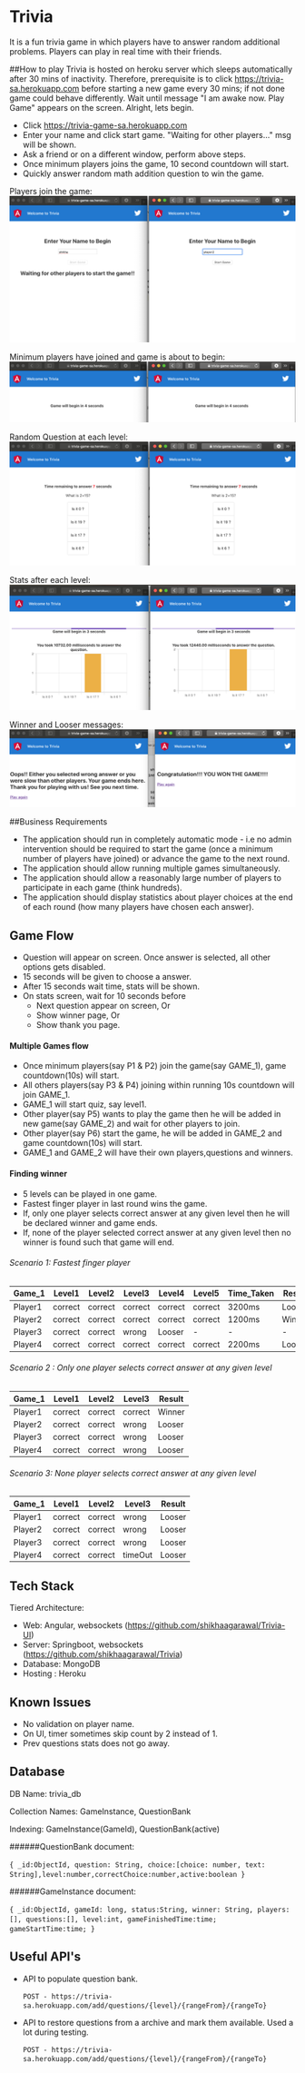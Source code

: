 # Trivia

It is a fun trivia game in which players have to answer random additional problems. 
Players can play in real time with their friends.

##How to play
Trivia is hosted on heroku server which sleeps automatically after 30 mins of inactivity.
Therefore, prerequisite is to click https://trivia-sa.herokuapp.com before starting a new game every 30 mins; if not done game could behave differently.
Wait until message "I am awake now. Play Game" appears on the screen. Alright, lets begin.

- Click https://trivia-game-sa.herokuapp.com
- Enter your name and click start game. "Waiting for other players..." msg will be shown.
- Ask a friend or on a different window, perform above steps.
- Once minimum players joins the game, 10 second countdown will start.
- Quickly answer random math addition question to win the game.


Players join the game: 
![Alt text](src/main/resources/static/images/PlayersName.png?raw=true "Players join game")

Minimum players have joined and game is about to begin:
![Alt text](src/main/resources/static/images/GameBeginCountdown.png?raw=true "Game Countdown")

Random Question at each level:
![Alt text](src/main/resources/static/images/RandomQuestion.png?raw=true "Random Question")

Stats after each level:
![Alt text](src/main/resources/static/images/Stats.png?raw=true "Stats")

Winner and Looser messages:
![Alt text](src/main/resources/static/images/LastPage.png?raw=true "Title")

##Business Requirements
- The application should run in completely automatic mode - i.e no admin intervention should be required to start the game (once a
minimum number of players have joined) or advance the game to the next round.
- The application should allow running multiple games simultaneously.
- The application should allow a reasonably large number of players to participate in each game (think hundreds).
- The application should display statistics about player choices at the end of each round (how many players have chosen each answer).

## Game Flow

- Question will appear on screen. Once answer is selected, all other options gets disabled.
- 15 seconds will be given to choose a answer.
- After 15 seconds wait time, stats will be shown.
- On stats screen, wait for 10 seconds before 
    - Next question appear on screen, Or
    - Show winner page, Or
    - Show thank you page.

#### Multiple Games flow
- Once minimum players(say P1 & P2) join the game(say GAME_1), game countdown(10s) will start.
- All others players(say P3 & P4) joining within running 10s countdown will join GAME_1.
- GAME_1 will start quiz, say level1.
- Other player(say P5) wants to play the game then he will be added in new game(say GAME_2) and wait for other players to join.
- Other player(say P6) start the game, he will be added in GAME_2 and game countdown(10s) will start.
- GAME_1 and GAME_2 will have their own players,questions and winners.

#### Finding winner
- 5 levels can be played in one game.
- Fastest finger player in last round wins the game.
- If, only one player selects correct answer at any given level then he will be declared winner and game ends.
- If, none of the player selected correct answer at any given level then no winner is found such that game will end.
 
###### Scenario 1:  Fastest finger player

Game_1 | Level1 | Level2 | Level3 | Level4 | Level5 | Time_Taken | Result 
--- | --- | --- | --- |--- |--- |--- |--- 
Player1 | correct | correct | correct | correct | correct | 3200ms | Looser | 
Player2 | correct | correct | correct | correct | correct | 1200ms | Winner | 
Player3 | correct | correct | wrong | Looser | - | - | - | 
Player4 | correct | correct | correct | correct | correct | 2200ms | Looser | 

###### Scenario 2 : Only one player selects correct answer at any given level

Game_1 | Level1 | Level2 | Level3 | Result 
--- | --- | --- | --- |---
Player1 | correct | correct |  correct  | Winner  
Player2 | correct | correct |  wrong  |  Looser 
Player3 | correct | correct |  wrong  | Looser   
Player4 | correct | correct |  wrong  |  Looser

###### Scenario 3: None player selects correct answer at any given level

Game_1 | Level1 | Level2 | Level3 | Result 
--- | --- | --- | --- |---
Player1 | correct | correct |  wrong  | Looser  
Player2 | correct | correct |  wrong  |  Looser 
Player3 | correct | correct |  wrong  | Looser   
Player4 | correct | correct |  timeOut  |  Looser

## Tech Stack
Tiered Architecture:
- Web: Angular, websockets (https://github.com/shikhaagarawal/Trivia-UI)
- Server: Springboot, websockets (https://github.com/shikhaagarawal/Trivia)
- Database: MongoDB 
- Hosting : Heroku

## Known Issues
- No validation on player name.
- On UI, timer sometimes skip count by 2 instead of 1.
- Prev questions stats does not go away.

## Database

DB Name: trivia_db

Collection Names: GameInstance, QuestionBank

Indexing: GameInstance(GameId), QuestionBank(active)

######QuestionBank document:
 
`{
_id:ObjectId,
question: String,
choice:[choice: number, text: String],level:number,correctChoice:number,active:boolean
}`

######GameInstance document:
 
`{
_id:ObjectId,
gameId: long,
status:String,
winner: String,
players:[],
questions:[],
level:int,
gameFinishedTime:time;
gameStartTime:time;
}`

## Useful API's
- API to populate question bank.
           
      POST - https://trivia-sa.herokuapp.com/add/questions/{level}/{rangeFrom}/{rangeTo}
      
- API to restore questions from a archive and mark them available. Used a lot during testing.
           
      POST - https://trivia-sa.herokuapp.com/add/questions/{level}/{rangeFrom}/{rangeTo}

